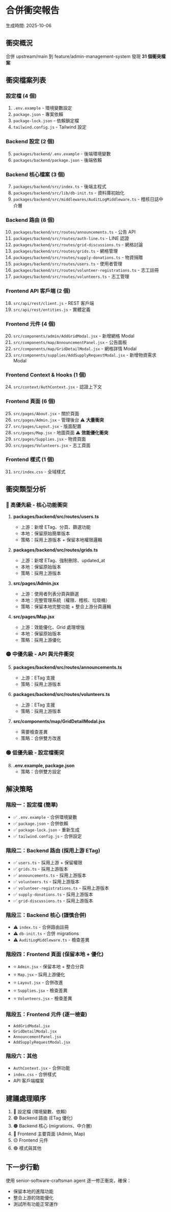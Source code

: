 # 合併衝突報告
生成時間: 2025-10-06

## 衝突概況

合併 upstream/main 到 feature/admin-management-system 發現 **31 個衝突檔案**

## 衝突檔案列表

### 設定檔 (4 個)
1. `.env.example` - 環境變數設定
2. `package.json` - 專案依賴
3. `package-lock.json` - 依賴鎖定檔
4. `tailwind.config.js` - Tailwind 設定

### Backend 設定 (2 個)
5. `packages/backend/.env.example` - 後端環境變數
6. `packages/backend/package.json` - 後端依賴

### Backend 核心檔案 (3 個)
7. `packages/backend/src/index.ts` - 後端主程式
8. `packages/backend/src/lib/db-init.ts` - 資料庫初始化
9. `packages/backend/src/middlewares/AuditLogMiddleware.ts` - 稽核日誌中介層

### Backend 路由 (8 個)
10. `packages/backend/src/routes/announcements.ts` - 公告 API
11. `packages/backend/src/routes/auth-line.ts` - LINE 認證
12. `packages/backend/src/routes/grid-discussions.ts` - 網格討論
13. `packages/backend/src/routes/grids.ts` - 網格管理
14. `packages/backend/src/routes/supply-donations.ts` - 物資捐贈
15. `packages/backend/src/routes/users.ts` - 使用者管理
16. `packages/backend/src/routes/volunteer-registrations.ts` - 志工註冊
17. `packages/backend/src/routes/volunteers.ts` - 志工管理

### Frontend API 客戶端 (2 個)
18. `src/api/rest/client.js` - REST 客戶端
19. `src/api/rest/entities.js` - 實體定義

### Frontend 元件 (4 個)
20. `src/components/admin/AddGridModal.jsx` - 新增網格 Modal
21. `src/components/map/AnnouncementPanel.jsx` - 公告面板
22. `src/components/map/GridDetailModal.jsx` - 網格詳情 Modal
23. `src/components/supplies/AddSupplyRequestModal.jsx` - 新增物資需求 Modal

### Frontend Context & Hooks (1 個)
24. `src/context/AuthContext.jsx` - 認證上下文

### Frontend 頁面 (6 個)
25. `src/pages/About.jsx` - 關於頁面
26. `src/pages/Admin.jsx` - 管理後台 ⚠️ **大量衝突**
27. `src/pages/Layout.jsx` - 版面配置
28. `src/pages/Map.jsx` - 地圖頁面 ⚠️ **效能優化衝突**
29. `src/pages/Supplies.jsx` - 物資頁面
30. `src/pages/Volunteers.jsx` - 志工頁面

### Frontend 樣式 (1 個)
31. `src/index.css` - 全域樣式

## 衝突類型分析

### 🔴 高優先級 - 核心功能衝突
1. **packages/backend/src/routes/users.ts**
   - 上游：新增 ETag、分頁、篩選功能
   - 本地：保留原始簡單版本
   - 策略：採用上游版本 + 保留本地權限邏輯

2. **packages/backend/src/routes/grids.ts**
   - 上游：新增 ETag、強制刪除、updated_at
   - 本地：保留原始版本
   - 策略：採用上游版本

3. **src/pages/Admin.jsx**
   - 上游：使用者列表分頁與篩選
   - 本地：完整管理系統（權限、稽核、垃圾桶）
   - 策略：保留本地完整功能 + 整合上游分頁邏輯

4. **src/pages/Map.jsx**
   - 上游：效能優化、Grid 處理增強
   - 本地：保留原始版本
   - 策略：採用上游優化

### 🟡 中優先級 - API 與元件衝突
5. **packages/backend/src/routes/announcements.ts**
   - 上游：ETag 支援
   - 策略：採用上游版本

6. **packages/backend/src/routes/volunteers.ts**
   - 上游：ETag 支援
   - 策略：採用上游版本

7. **src/components/map/GridDetailModal.jsx**
   - 需要檢查差異
   - 策略：合併雙方改進

### 🟢 低優先級 - 設定檔衝突
8. **.env.example, package.json**
   - 策略：合併雙方設定

## 解決策略

### 階段一：設定檔 (簡單)
- ✅ `.env.example` - 合併環境變數
- ✅ `package.json` - 合併依賴
- ✅ `package-lock.json` - 重新生成
- ✅ `tailwind.config.js` - 合併設定

### 階段二：Backend 路由 (採用上游 ETag)
- ✅ `users.ts` - 採用上游 + 保留權限
- ✅ `grids.ts` - 採用上游版本
- ✅ `announcements.ts` - 採用上游版本
- ✅ `volunteers.ts` - 採用上游版本
- ✅ `volunteer-registrations.ts` - 採用上游版本
- ✅ `supply-donations.ts` - 採用上游版本
- ✅ `grid-discussions.ts` - 採用上游版本

### 階段三：Backend 核心 (謹慎合併)
- ⚠️ `index.ts` - 合併路由註冊
- ⚠️ `db-init.ts` - 合併 migrations
- ⚠️ `AuditLogMiddleware.ts` - 檢查差異

### 階段四：Frontend 頁面 (保留本地 + 優化)
- ⭐ `Admin.jsx` - 保留本地 + 整合分頁
- ⭐ `Map.jsx` - 採用上游優化
- ⭐ `Layout.jsx` - 合併改進
- ⭐ `Supplies.jsx` - 檢查差異
- ⭐ `Volunteers.jsx` - 檢查差異

### 階段五：Frontend 元件 (逐一檢查)
- `AddGridModal.jsx`
- `GridDetailModal.jsx`
- `AnnouncementPanel.jsx`
- `AddSupplyRequestModal.jsx`

### 階段六：其他
- `AuthContext.jsx` - 合併功能
- `index.css` - 合併樣式
- API 客戶端檔案

## 建議處理順序

1. 🔵 設定檔 (環境變數、依賴)
2. 🟣 Backend 路由 (ETag 優化)
3. 🟠 Backend 核心 (migrations、中介層)
4. 🔴 Frontend 主要頁面 (Admin, Map)
5. 🟡 Frontend 元件
6. 🟢 樣式與其他

## 下一步行動

使用 senior-software-craftsman agent 逐一修正衝突，確保：
- 保留本地的進階功能
- 整合上游的效能優化
- 測試所有功能正常運作
